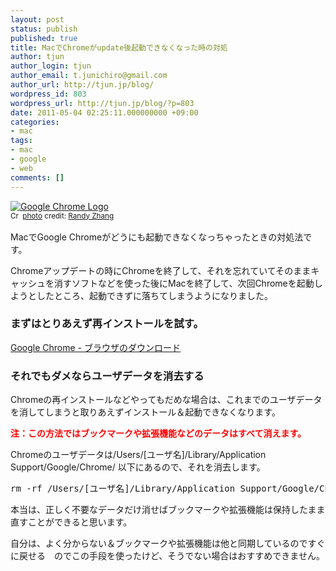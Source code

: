 ```yaml
---
layout: post
status: publish
published: true
title: MacでChromeがupdate後起動できなくなった時の対処
author: tjun
author_login: tjun
author_email: t.junichiro@gmail.com
author_url: http://tjun.jp/blog/
wordpress_id: 803
wordpress_url: http://tjun.jp/blog/?p=803
date: 2011-05-04 02:25:11.000000000 +09:00
categories:
- mac
tags:
- mac
- google
- web
comments: []
---
```

<a href="http://www.flickr.com/photos/34889156@N00/2820302020/" title="Google Chrome Logo" target="_blank"><img src="http://farm4.static.flickr.com/3075/2820302020_eb39fa50e0_m.jpg" alt="Google Chrome Logo" border="0" /></a><br /><small><a href="http://creativecommons.org/licenses/by-sa/2.0/" title="Attribution-ShareAlike License" target="_blank"><img src="http://tjun.jp/blog/wp-content/plugins/photo-dropper/images/cc.png" alt="Creative Commons License" border="0" width="16" height="16" align="absmiddle" /></a> <a href="http://www.photodropper.com/photos/" target="_blank">photo</a> credit: <a href="http://www.flickr.com/photos/34889156@N00/2820302020/" title="Randy Zhang" target="_blank">Randy Zhang</a></small>

MacでGoogle Chromeがどうにも起動できなくなっちゃったときの対処法です。

Chromeアップデートの時にChromeを終了して、それを忘れていてそのままキャッシュを消すソフトなどを使った後にMacを終了して、次回Chromeを起動しようとしたところ、起動できずに落ちてしまうようになりました。


<h3>まずはとりあえず再インストールを試す。</h3>
<a href="http://www.google.co.jp/chrome/intl/ja/landing_ch.html">Google Chrome - ブラウザのダウンロード</a>

<h3>それでもダメならユーザデータを消去する</h3>
Chromeの再インストールなどやってもだめな場合は、これまでのユーザデータを消してしまうと取りあえずインストール＆起動できなくなります。

<span style="color: #ff0000;"><strong>注：この方法ではブックマークや拡張機能などのデータはすべて消えます。
</strong></span>

Chromeのユーザデータは/Users/[ユーザ名]/Library/Application Support/Google/Chrome/ 以下にあるので、それを消去します。

<pre>rm -rf /Users/[ユーザ名]/Library/Application Support/Google/Chrome/</pre>

本当は、正しく不要なデータだけ消せばブックマークや拡張機能は保持したまま直すことができると思います。

自分は、よく分からない＆ブックマークや拡張機能は他と同期しているのですぐに戻せる　のでこの手段を使ったけど、そうでない場合はおすすめできません。

